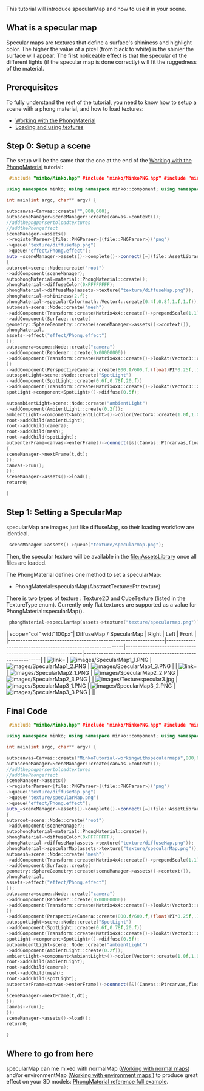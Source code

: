 This tutorial will introduce specularMap and how to use it in your scene.

What is a specular map
----------------------

Specular maps are textures that define a surface's shininess and highlight color. The higher the value of a pixel (from black to white) is the shinier the surface will appear. The first noticeable effect is that the specular of the different lights (if the specular map is done correctly) will fit the ruggedness of the material.

Prerequisites
-------------

To fully understand the rest of the tutorial, you need to know how to setup a scene with a phong material, and how to load textures:

-   [Working with the PhongMaterial](Working_with_the_PhongMaterial.md)
-   [Loading and using textures](Loading_and_using_textures.md)

Step 0: Setup a scene
---------------------

The setup will be the same that the one at the end of the [Working with the PhongMaterial](Working_with_the_PhongMaterial.md) tutorial:


```cpp
 #include "minko/Minko.hpp" #include "minko/MinkoPNG.hpp" #include "minko/MinkoSDL.hpp"

using namespace minko; using namespace minko::component; using namespace minko::math;

int main(int argc, char** argv) {

autocanvas=Canvas::create("",800,600);
autosceneManager=SceneManager::create(canvas->context());
//addthepngparsertoloadtextures
//addthePhongeffect
sceneManager->assets()
->registerParser<[file::PNGParser>](file::PNGParser>)("png")
->queue("texture/diffuseMap.png")
->queue("effect/Phong.effect");
auto_=sceneManager->assets()->complete()->connect([=](file::AssetLibrary::Ptrassets)
{
autoroot=scene::Node::create("root")
->addComponent(sceneManager);
autophongMaterial=material::PhongMaterial::create();
phongMaterial->diffuseColor(0xFFFFFFFF);
phongMaterial->diffuseMap(assets->texture("texture/diffuseMap.png"));
phongMaterial->shininess(2.f);
phongMaterial->specularColor(math::Vector4::create(0.4f,0.8f,1.f,1.f));
automesh=scene::Node::create("mesh")
->addComponent(Transform::create(Matrix4x4::create()->prependScale(1.1)))
->addComponent(Surface::create(
geometry::SphereGeometry::create(sceneManager->assets()->context()),
phongMaterial,
assets->effect("effect/Phong.effect")
));
autocamera=scene::Node::create("camera")
->addComponent(Renderer::create(0x00000000))
->addComponent(Transform::create(Matrix4x4::create()->lookAt(Vector3::create(),Vector3::create(0.0f,2.f,2.6f))
))
->addComponent(PerspectiveCamera::create(800.f/600.f,(float)PI*0.25f,.1f,1000.f));
autospotLight=scene::Node::create("SpotLight")
->addComponent(SpotLight::create(0.6f,0.78f,20.f))
->addComponent(Transform::create(Matrix4x4::create()->lookAt(Vector3::zero(),Vector3::create(3.f,5.f,1.5f))));
spotLight->component<SpotLight>()->diffuse(0.5f);

autoambientLight=scene::Node::create("ambientLight")
->addComponent(AmbientLight::create(0.2f));
ambientLight->component<AmbientLight>()->color(Vector4::create(1.0f,1.0f,1.0f,1.0f));
root->addChild(ambientLight);
root->addChild(camera);
root->addChild(mesh);
root->addChild(spotLight);
autoenterFrame=canvas->enterFrame()->connect([&](Canvas::Ptrcanvas,floatt,floatdt)
{
sceneManager->nextFrame(t,dt);
});
canvas->run();
});
sceneManager->assets()->load();
return0;

} 
```


Step 1: Setting a SpecularMap
-----------------------------

specularMap are images just like diffuseMap, so their loading workflow are identical.


```cpp
 sceneManager->assets()->queue("texture/specularmap.png"); 
```


Then, the specular texture will be available in the [file::AssetsLibrary](file::AssetsLibrary) once all files are loaded.

The PhongMaterial defines one method to set a specularMap:

-   PhongMaterial::specularMap(AbstractTexture::Ptr texture)

There is two types of texture : Texture2D and CubeTexture (listed in the TextureType enum). Currently only flat textures are supported as a value for PhongMaterial::specularMap().


```cpp
 phongMaterial->specularMap(assets->texture("texture/specularmap.png")); 
```


| scope="col" widt"100px"| DiffuseMap / SpecularMap              | Right                                                      | Left                                                       | Front                                                      |
|----------------------------------------------------------------|------------------------------------------------------------|------------------------------------------------------------|------------------------------------------------------------|
| ![ link=](images/Texturespecular1.jpg " link=")                | ![](images/SpecularMap1_1.PNG "images/SpecularMap1_1.PNG") | ![](images/SpecularMap1_2.PNG "images/SpecularMap1_2.PNG") | ![](images/SpecularMap1_3.PNG "images/SpecularMap1_3.PNG") |
| ![ link=](images/Texturespecular22.jpg " link=")               | ![](images/SpecularMap2_1.PNG "images/SpecularMap2_1.PNG") | ![](images/SpecularMap2_2.PNG "images/SpecularMap2_2.PNG") | ![](images/SpecularMap2_3.PNG "images/SpecularMap2_3.PNG") |
| ![](images/Texturespecular3.jpg "images/Texturespecular3.jpg") | ![](images/SpecularMap3_1.PNG "images/SpecularMap3_1.PNG") | ![](images/SpecularMap3_2.PNG "images/SpecularMap3_2.PNG") | ![](images/SpecularMap3_3.PNG "images/SpecularMap3_3.PNG") |
||

Final Code
----------


```cpp
 #include "minko/Minko.hpp" #include "minko/MinkoPNG.hpp" #include "minko/MinkoSDL.hpp"

using namespace minko; using namespace minko::component; using namespace minko::math;

int main(int argc, char** argv) {

autocanvas=Canvas::create("MinkoTutorial-workingwithspecularmaps",800,600);
autosceneManager=SceneManager::create(canvas->context());
//addthepngparsertoloadtextures
//addthePhongeffect
sceneManager->assets()
->registerParser<[file::PNGParser>](file::PNGParser>)("png")
->queue("texture/diffuseMap.png")
->queue("texture/specularMap.png")
->queue("effect/Phong.effect");
auto_=sceneManager->assets()->complete()->connect([=](file::AssetLibrary::Ptrassets)
{
autoroot=scene::Node::create("root")
->addComponent(sceneManager);
autophongMaterial=material::PhongMaterial::create();
phongMaterial->diffuseColor(0xFFFFFFFF);
phongMaterial->diffuseMap(assets->texture("texture/diffuseMap.png"));
phongMaterial->specularMap(assets->texture("texture/specularMap.png"));
automesh=scene::Node::create("mesh")
->addComponent(Transform::create(Matrix4x4::create()->prependScale(1.1)))
->addComponent(Surface::create(
geometry::SphereGeometry::create(sceneManager->assets()->context()),
phongMaterial,
assets->effect("effect/Phong.effect")
));
autocamera=scene::Node::create("camera")
->addComponent(Renderer::create(0x00000000))
->addComponent(Transform::create(Matrix4x4::create()->lookAt(Vector3::create(),Vector3::create(0.0f,2.f,2.6f))
))
->addComponent(PerspectiveCamera::create(800.f/600.f,(float)PI*0.25f,.1f,1000.f));
autospotLight=scene::Node::create("SpotLight")
->addComponent(SpotLight::create(0.6f,0.78f,20.f))
->addComponent(Transform::create(Matrix4x4::create()->lookAt(Vector3::zero(),Vector3::create(3.f,5.f,1.5f))));
spotLight->component<SpotLight>()->diffuse(0.5f);
autoambientLight=scene::Node::create("ambientLight")
->addComponent(AmbientLight::create(0.2f));
ambientLight->component<AmbientLight>()->color(Vector4::create(1.0f,1.0f,1.0f,1.0f));
root->addChild(ambientLight);
root->addChild(camera);
root->addChild(mesh);
root->addChild(spotLight);
autoenterFrame=canvas->enterFrame()->connect([&](Canvas::Ptrcanvas,floatt,floatdt)
{
sceneManager->nextFrame(t,dt);
});
canvas->run();
});
sceneManager->assets()->load();
return0;

} 
```


Where to go from here
---------------------

specularMap can me mixed with normalMap ([Working with normal maps](Working_with_normal_maps_.md)) and/or environmentMap ([Working with environment maps ](Working_with_environment_maps_.md)) to produce great effect on your 3D models: [ PhongMaterial reference full example](PhongMaterial_reference.md).

